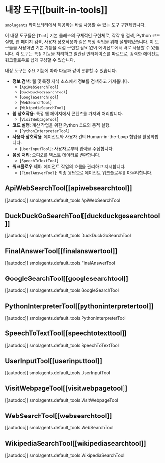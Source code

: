# 내장 도구[[built-in-tools]]

`smolagents` 라이브러리에서 제공하는 바로 사용할 수 있는 도구 구현체입니다.

이 내장 도구들은 [`Tool`] 기본 클래스의 구체적인 구현체로, 각각 웹 검색, Python 코드 실행, 웹 페이지 검색, 사용자 상호작용과 같은 특정 작업을 위해 설계되었습니다.
이 도구들을 사용하면 기본 기능을 직접 구현할 필요 없이 에이전트에서 바로 사용할 수 있습니다.
각 도구는 특정 기능을 처리하고 일관된 인터페이스를 따르므로, 강력한 에이전트 워크플로우로 쉽게 구성할 수 있습니다.

내장 도구는 주요 기능에 따라 다음과 같이 분류할 수 있습니다.
- **정보 검색**: 웹 및 특정 지식 소스에서 정보를 검색하고 가져옵니다.
  - [`ApiWebSearchTool`]
  - [`DuckDuckGoSearchTool`]
  - [`GoogleSearchTool`]
  - [`WebSearchTool`]
  - [`WikipediaSearchTool`]
- **웹 상호작용**: 특정 웹 페이지에서 콘텐츠를 가져와 처리합니다.
  - [`VisitWebpageTool`]
- **코드 실행**: 계산 작업을 위한 Python 코드의 동적 실행.
  - [`PythonInterpreterTool`]
- **사용자 상호작용**: 에이전트와 사용자 간의 Human-in-the-Loop 협업을 활성화합니다.
  - [`UserInputTool`]: 사용자로부터 입력을 수집합니다.
- **음성 처리**: 오디오를 텍스트 데이터로 변환합니다.
  - [`SpeechToTextTool`]
- **워크플로우 제어**: 에이전트 작업의 흐름을 관리하고 지시합니다.
  - [`FinalAnswerTool`]: 최종 응답으로 에이전트 워크플로우를 마무리합니다.

## ApiWebSearchTool[[apiwebsearchtool]]

[[autodoc]] smolagents.default_tools.ApiWebSearchTool

## DuckDuckGoSearchTool[[duckduckgosearchtool]]

[[autodoc]] smolagents.default_tools.DuckDuckGoSearchTool

## FinalAnswerTool[[finalanswertool]]

[[autodoc]] smolagents.default_tools.FinalAnswerTool

## GoogleSearchTool[[googlesearchtool]]

[[autodoc]] smolagents.default_tools.GoogleSearchTool

## PythonInterpreterTool[[pythoninterpretertool]]

[[autodoc]] smolagents.default_tools.PythonInterpreterTool

## SpeechToTextTool[[speechtotexttool]]

[[autodoc]] smolagents.default_tools.SpeechToTextTool

## UserInputTool[[userinputtool]]

[[autodoc]] smolagents.default_tools.UserInputTool

## VisitWebpageTool[[visitwebpagetool]]

[[autodoc]] smolagents.default_tools.VisitWebpageTool

## WebSearchTool[[websearchtool]]

[[autodoc]] smolagents.default_tools.WebSearchTool

## WikipediaSearchTool[[wikipediasearchtool]]

[[autodoc]] smolagents.default_tools.WikipediaSearchTool